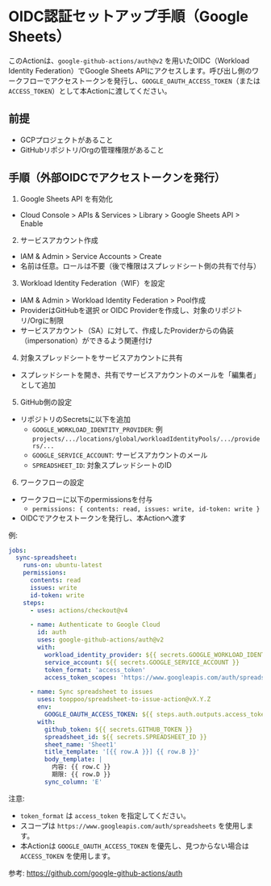 # OIDC認証セットアップ手順（Google Sheets）

このActionは、`google-github-actions/auth@v2` を用いたOIDC（Workload Identity Federation）でGoogle Sheets APIにアクセスします。呼び出し側のワークフローでアクセストークンを発行し、`GOOGLE_OAUTH_ACCESS_TOKEN`（または `ACCESS_TOKEN`）として本Actionに渡してください。

## 前提

- GCPプロジェクトがあること
- GitHubリポジトリ/Orgの管理権限があること

## 手順（外部OIDCでアクセストークンを発行）

1) Google Sheets API を有効化
- Cloud Console > APIs & Services > Library > Google Sheets API > Enable

2) サービスアカウント作成
- IAM & Admin > Service Accounts > Create
- 名前は任意。ロールは不要（後で権限はスプレッドシート側の共有で付与）

3) Workload Identity Federation（WIF）を設定
- IAM & Admin > Workload Identity Federation > Pool作成
- ProviderはGitHubを選択 or OIDC Providerを作成し、対象のリポジトリ/Orgに制限
- サービスアカウント（SA）に対して、作成したProviderからの偽装（impersonation）ができるよう関連付け

4) 対象スプレッドシートをサービスアカウントに共有
- スプレッドシートを開き、共有でサービスアカウントのメールを「編集者」として追加

5) GitHub側の設定
- リポジトリのSecretsに以下を追加
  - `GOOGLE_WORKLOAD_IDENTITY_PROVIDER`: 例 `projects/.../locations/global/workloadIdentityPools/.../providers/...`
  - `GOOGLE_SERVICE_ACCOUNT`: サービスアカウントのメール
  - `SPREADSHEET_ID`: 対象スプレッドシートのID

6) ワークフローの設定
- ワークフローに以下のpermissionsを付与
  - `permissions: { contents: read, issues: write, id-token: write }`
- OIDCでアクセストークンを発行し、本Actionへ渡す

例:

```yaml
jobs:
  sync-spreadsheet:
    runs-on: ubuntu-latest
    permissions:
      contents: read
      issues: write
      id-token: write
    steps:
      - uses: actions/checkout@v4

      - name: Authenticate to Google Cloud
        id: auth
        uses: google-github-actions/auth@v2
        with:
          workload_identity_provider: ${{ secrets.GOOGLE_WORKLOAD_IDENTITY_PROVIDER }}
          service_account: ${{ secrets.GOOGLE_SERVICE_ACCOUNT }}
          token_format: 'access_token'
          access_token_scopes: 'https://www.googleapis.com/auth/spreadsheets'

      - name: Sync spreadsheet to issues
        uses: tooppoo/spreadsheet-to-issue-action@vX.Y.Z
        env:
          GOOGLE_OAUTH_ACCESS_TOKEN: ${{ steps.auth.outputs.access_token }}
        with:
          github_token: ${{ secrets.GITHUB_TOKEN }}
          spreadsheet_id: ${{ secrets.SPREADSHEET_ID }}
          sheet_name: 'Sheet1'
          title_template: '[{{ row.A }}] {{ row.B }}'
          body_template: |
            内容: {{ row.C }}
            期限: {{ row.D }}
          sync_column: 'E'
```

注意:
- `token_format` は `access_token` を指定してください。
- スコープは `https://www.googleapis.com/auth/spreadsheets` を使用します。
- 本Actionは `GOOGLE_OAUTH_ACCESS_TOKEN` を優先し、見つからない場合は `ACCESS_TOKEN` を使用します。

参考: https://github.com/google-github-actions/auth
